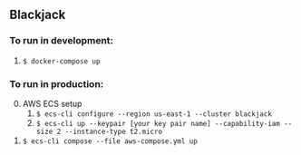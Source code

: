 ## Blackjack

### To run in development:
1. `$ docker-compose up`

### To run in production:
0.  AWS ECS setup
    1. `$ ecs-cli configure --region us-east-1 --cluster blackjack`
    2. `$ ecs-cli up --keypair [your key pair name] --capability-iam --size 2 --instance-type t2.micro`
1. `$ ecs-cli compose --file aws-compose.yml up`
